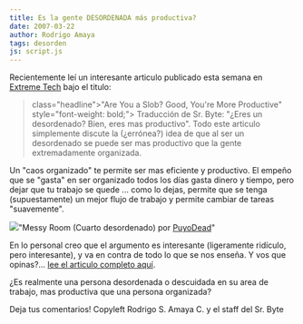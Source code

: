 ```yaml
---
title: Es la gente DESORDENADA más productiva?
date: 2007-03-22
author: Rodrigo Amaya
tags: desorden
js: script.js
---
```


Recientemente leí un interesante articulo publicado esta semana en [Extreme Tech](http://www.extremetech.com/) bajo el titulo:

>  class="headline">"Are You a Slob? Good, You're More Productive" style="font-weight: bold;">
Traducción de Sr. Byte: "¿Eres un desordenado? Bien, eres mas
      productivo".
Todo este articulo simplemente discute la (¿errónea?)
      idea de que al ser un desordenado se puede ser mas productivo que la gente extremadamente
      organizada.

Un "caos organizado" te permite ser mas eficiente y
      productivo.
El empeño que se "gasta" en ser organizado todos los días gasta dinero
      y tiempo, pero dejar que tu trabajo se quede ... como lo dejas, permite que se tenga
      (supuestamente) un mejor flujo de trabajo y permite cambiar de tareas "suavemente".

[![](http://bp0.blogger.com/_ayvorITawE4/RgNJ1sDxhXI/AAAAAAAAANA/1SPDGaVNU9M/s400/253932597_a23322970f.jpg)](http://bp0.blogger.com/_ayvorITawE4/RgNJ1sDxhXI/AAAAAAAAANA/1SPDGaVNU9M/s1600-h/253932597_a23322970f.jpg)"Messy Room (Cuarto
      desordenado) por [PuyoDead](http://www.flickr.com/photos/puyo/253932597/)"

En lo personal creo que el argumento es interesante (ligeramente ridículo, pero
      interesante), y va en contra de todo lo que se nos enseña.
Y vos que opinas?...
      [lee el articulo completo aquí](http://www.extremetech.com/article2/0,1697,2105584,00.asp).

¿Es
      realmente una persona desordenada o descuidada en su area de trabajo, mas productiva que una
      persona organizada?

Deja tus
      comentarios!
Copyleft Rodrigo S. Amaya C. y el
      staff del Sr. Byte